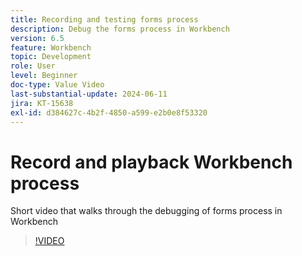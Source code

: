 ```yaml
---
title: Recording and testing forms process
description: Debug the forms process in Workbench
version: 6.5
feature: Workbench
topic: Development
role: User
level: Beginner
doc-type: Value Video
last-substantial-update: 2024-06-11
jira: KT-15638
exl-id: d384627c-4b2f-4850-a599-e2b0e8f53320
---
```

# Record and playback Workbench process

Short video that walks through the debugging of forms process in Workbench

>[!VIDEO](https://video.tv.adobe.com/v/3429495/?learn=on)
